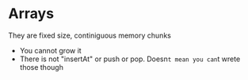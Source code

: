 # Arrays

They are fixed size, continiguous memory chunks

- You cannot grow it
- There is not "insertAt" or push or pop. Doesn`t mean you can`t wrete those though

